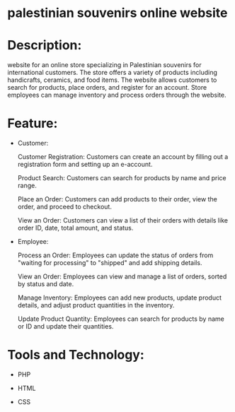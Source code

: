 # palestinian souvenirs online website

# Description:
website for an online store specializing in Palestinian souvenirs for international customers.
The store offers a variety of products including handicrafts, ceramics, and food items.
The website allows customers to search for products, place orders, and register for an account.
Store employees can manage inventory and process orders through the website.

# Feature:

- Customer:
  
  Customer Registration: Customers can create an account by filling out a registration form and setting up an e-account.

  Product Search: Customers can search for products by name and price range.

  Place an Order: Customers can add products to their order, view the order, and proceed to checkout.

  View an Order: Customers can view a list of their orders with details like order ID, date, total amount, and status.


- Employee:
  
  Process an Order: Employees can update the status of orders from "waiting for processing" to "shipped" and add shipping details.

  View an Order: Employees can view and manage a list of orders, sorted by status and date.

  Manage Inventory: Employees can add new products, update product details, and adjust product quantities in the inventory.

  Update Product Quantity: Employees can search for products by name or ID and update their quantities.


# Tools and Technology:

- PHP

- HTML

- CSS
